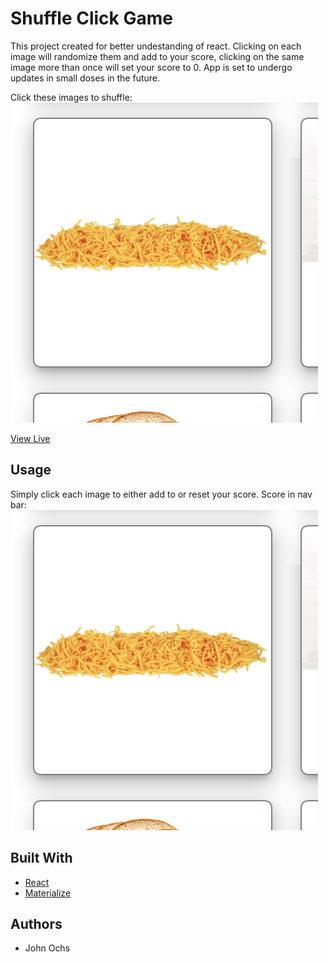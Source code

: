 # Shuffle Click Game
This project created for better undestanding of react. Clicking on each image will randomize them and add to your score, clicking on the same image more than once will set your score to 0. App is set to undergo updates in small doses in the future.

Click these images to shuffle:
![item](item.png)

[View Live](https://cheese-click.herokuapp.com)

## Usage
Simply click each image to either add to or reset your score.
Score in nav bar:
![item](item.png)

## Built With
* [React](https://reactjs.org)
* [Materialize](https://materializecss.com)

## Authors
* John Ochs